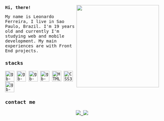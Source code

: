 <samp>
  <img align="right" src="https://cdn.discordapp.com/attachments/1094416594156920955/1108574064232108084/8E8A8FCC-B497-4EDA-B6FA-C8982D2D2556.jpg" height="270px">
  <b>Hi, there!</b>
  <p align="left">My name is Leonardo Ferreira, I live in Sao Paulo, Brazil. I'm 19 years old and currently I'm studying web and mobile development. My main experiences are with Front End projects.</p>

  <h3>stacks</h3>

  <img align="center" alt="gb-js" height="35" width="30" src="https://cdn.jsdelivr.net/gh/devicons/devicon/icons/javascript/javascript-original.svg">
  <img align="center" alt="gb-kotlin" height="35" width="30" src="https://cdn.jsdelivr.net/gh/devicons/devicon/icons/kotlin/kotlin-original.svg" />
  <img align="center" alt="gb-csharp" height="35" width="30" src="https://cdn.jsdelivr.net/gh/devicons/devicon/icons/csharp/csharp-original.svg" />
  <img align="center" alt="gb-node" height="35" width="30" src="https://cdn.jsdelivr.net/gh/devicons/devicon/icons/nodejs/nodejs-original.svg">
  <img align="center" src="https://raw.githubusercontent.com/danielcranney/readme-generator/main/public/icons/skills/html5-colored.svg" width="30" height="35" alt="HTML5" />
  <img align="center" src="https://raw.githubusercontent.com/danielcranney/readme-generator/main/public/icons/skills/css3-colored.svg" width="30" height="35" alt="CSS3" />
  <img align="center" alt="gb-git" height="35" width="30" src="https://cdn.jsdelivr.net/gh/devicons/devicon/icons/git/git-original.svg" />
 

  <h3>contact me</h3>
  <p align="center">  
    <a href="https://www.linkedin.com/in/leoonaardoferreira/" alt="Linkedin" target="_blank">
      <img src="https://img.shields.io/badge/-linkedin-white.svg?style=for-the-badge&logo=linkedin&logoColor=0da975">
    </a>
    <a href="mailto:devleoonardoferreira@gmail.com" target="_blank" rel="noopener noreferrer">
      <img src="https://img.shields.io/badge/-gmail-white?style=for-the-badge&logo=gmail&logoColor=0da975">
    </a>
  </p>

</samp>
